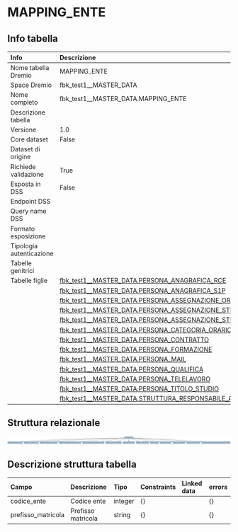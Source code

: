 # MAPPING_ENTE

## Info tabella

| Info                     | Descrizione                                                                                                                                                             |
|:-------------------------|:------------------------------------------------------------------------------------------------------------------------------------------------------------------------|
| Nome tabella Dremio      | MAPPING_ENTE                                                                                                                                                            |
| Space Dremio             | fbk_test1__MASTER_DATA                                                                                                                                                  |
| Nome completo            | fbk_test1__MASTER_DATA.MAPPING_ENTE                                                                                                                                     |
| Descrizione tabella      |                                                                                                                                                                         |
| Versione                 | 1.0                                                                                                                                                                     |
| Core dataset             | False                                                                                                                                                                   |
| Dataset di origine       |                                                                                                                                                                         |
| Richiede validazione     | True                                                                                                                                                                    |
| Esposta in DSS           | False                                                                                                                                                                   |
| Endpoint DSS             |                                                                                                                                                                         |
| Query name DSS           |                                                                                                                                                                         |
| Formato esposizione      |                                                                                                                                                                         |
| Tipologia autenticazione |                                                                                                                                                                         |
| Tabelle genitrici        |                                                                                                                                                                         |
| Tabelle figlie           | [fbk_test1__MASTER_DATA.PERSONA_ANAGRAFICA_RCE](/Documentation/fbk_test1__MASTER_DATA/PERSONA_ANAGRAFICA_RCE/markdown.md)                                               |
|                          | [fbk_test1__MASTER_DATA.PERSONA_ANAGRAFICA_S1P](/Documentation/fbk_test1__MASTER_DATA/PERSONA_ANAGRAFICA_S1P/markdown.md)                                               |
|                          | [fbk_test1__MASTER_DATA.PERSONA_ASSEGNAZIONE_ORARIO](/Documentation/fbk_test1__MASTER_DATA/PERSONA_ASSEGNAZIONE_ORARIO/markdown.md)                                     |
|                          | [fbk_test1__MASTER_DATA.PERSONA_ASSEGNAZIONE_STRUTTURA_RCE](/Documentation/fbk_test1__MASTER_DATA/PERSONA_ASSEGNAZIONE_STRUTTURA_RCE/markdown.md)                       |
|                          | [fbk_test1__MASTER_DATA.PERSONA_ASSEGNAZIONE_STRUTTURA_S1P](/Documentation/fbk_test1__MASTER_DATA/PERSONA_ASSEGNAZIONE_STRUTTURA_S1P/markdown.md)                       |
|                          | [fbk_test1__MASTER_DATA.PERSONA_CATEGORIA_ORARIO](/Documentation/fbk_test1__MASTER_DATA/PERSONA_CATEGORIA_ORARIO/markdown.md)                                           |
|                          | [fbk_test1__MASTER_DATA.PERSONA_CONTRATTO](/Documentation/fbk_test1__MASTER_DATA/PERSONA_CONTRATTO/markdown.md)                                                         |
|                          | [fbk_test1__MASTER_DATA.PERSONA_FORMAZIONE](/Documentation/fbk_test1__MASTER_DATA/PERSONA_FORMAZIONE/markdown.md)                                                       |
|                          | [fbk_test1__MASTER_DATA.PERSONA_MAIL](/Documentation/fbk_test1__MASTER_DATA/PERSONA_MAIL/markdown.md)                                                                   |
|                          | [fbk_test1__MASTER_DATA.PERSONA_QUALIFICA](/Documentation/fbk_test1__MASTER_DATA/PERSONA_QUALIFICA/markdown.md)                                                         |
|                          | [fbk_test1__MASTER_DATA.PERSONA_TELELAVORO](/Documentation/fbk_test1__MASTER_DATA/PERSONA_TELELAVORO/markdown.md)                                                       |
|                          | [fbk_test1__MASTER_DATA.PERSONA_TITOLO_STUDIO](/Documentation/fbk_test1__MASTER_DATA/PERSONA_TITOLO_STUDIO/markdown.md)                                                 |
|                          | [fbk_test1__MASTER_DATA.STRUTTURA_RESPONSABILE_ASSEGNAZIONE_STRUTTURA](/Documentation/fbk_test1__MASTER_DATA/STRUTTURA_RESPONSABILE_ASSEGNAZIONE_STRUTTURA/markdown.md) |

## Struttura relazionale

![MAPPING_ENTE](./graph_png.png)

## Descrizione struttura tabella

| Campo              | Descrizione        | Tipo    | Constraints   | Linked data   | errors   |
|:-------------------|:-------------------|:--------|:--------------|:--------------|:---------|
| codice_ente        | Codice ente        | integer | {}            |               | {}       |
| prefisso_matricola | Prefisso matricola | string  | {}            |               | {}       |
